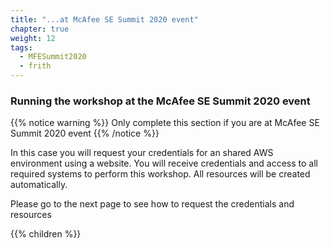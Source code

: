 ```yaml
---
title: "...at McAfee SE Summit 2020 event"
chapter: true
weight: 12
tags:
  - MFESummit2020
  - frith
---
```


### Running the workshop at the McAfee SE Summit 2020 event

{{% notice warning %}}
Only complete this section if you are at McAfee SE Summit 2020 event
{{% /notice %}}

In this case you will request your credentials for an shared AWS environment using a website. You will receive credentials and access to all required systems to perform this workshop.
All resources will be created automatically.

Please go to the next page to see how to request the credentials and resources

{{% children %}}
